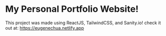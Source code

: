 # My Personal Portfolio Website!

This project was made using ReactJS, TailwindCSS, and Sanity.io!
check it out at: https://eugenechua.netlify.app